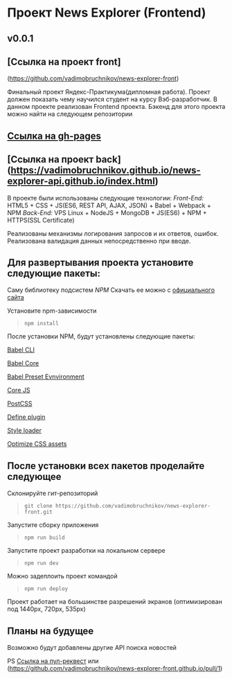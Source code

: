# Проект News Explorer (Frontend)

## v0.0.1

## [Ссылка на проект front]
(https://github.com/vadimobruchnikov/news-explorer-front)

Финальный проект Яндекс-Практикума(дипломная работа).
Проект должен показать чему научился студент на курсу Вэб-разработчик.
В данном проекте реализован Frontend проекта.
Бэкенд для этого проекта можно найти на следующем репозитории

## [Ссылка на gh-pages](https://vadimobruchnikov.github.io/news-explorer-front/)

## [Ссылка на проект back] (https://vadimobruchnikov.github.io/news-explorer-api.github.io/index.html)

В проекте были использованы следующие технологии:
*Front-End:* HTML5 + CSS + JS(ES6, REST API, AJAX, JSON) + Babel + Webpack + NPM
*Back-End:* VPS Linux + NodeJS + MongoDB + JS(ES6) + NPM + HTTPS(SSL Certificate)

Реализованы механизмы логирования запросов и их ответов, ошибок.
Реализована валидация данных непосредственно при вводе.

## Для развертывания проекта установите следующие пакеты:

Саму библиотеку подсистем *NPM*
Скачать ее можно с [официального сайта](https://nodejs.org/en/download/)

Установите npm-зависимости
>`npm install`

После установки NPM, будут установлены следующие пакеты:

[Babel CLI](https://babeljs.io/docs/en/babel-cli#docsNav)

[Babel Core](https://babeljs.io/docs/en/babel-core)

[Babel Preset Evnvironment](https://babeljs.io/docs/en/babel-preset-env#docsNav)

[Сore JS](https://github.com/zloirock/core-js#readme)

[PostCSS](https://postcss.org/)

[Define plugin](https://webpack.js.org/plugins/define-plugin/)

[Style loader](https://github.com/webpack-contrib/style-loader)

[Optimize CSS assets](https://www.npmjs.com/package/optimize-css-assets-webpack-plugin)

## После установки всех пакетов проделайте следующее

Склонируйте гит-репозиторий
>`git clone https://github.com/vadimobruchnikov/news-explorer-front.git`

Запустите сборку приложения
>`npm run build`

Запустите проект разработки на локальном сервере
>`npm run dev`

Можно задеплоить проект командой
>`npm run deploy`

Проект работает на большинстве разрешений экранов
(оптимизирован под 1440px, 720px, 535px)

## Планы на будущее

Возможно будут добавлены другие API поиска новостей

PS [Ссылка на пул-реквест](https://github.com/vadimobruchnikov/news-explorer-front/pull/1)
или
(https://github.com/vadimobruchnikov/news-explorer-front.github.io/pull/1)



